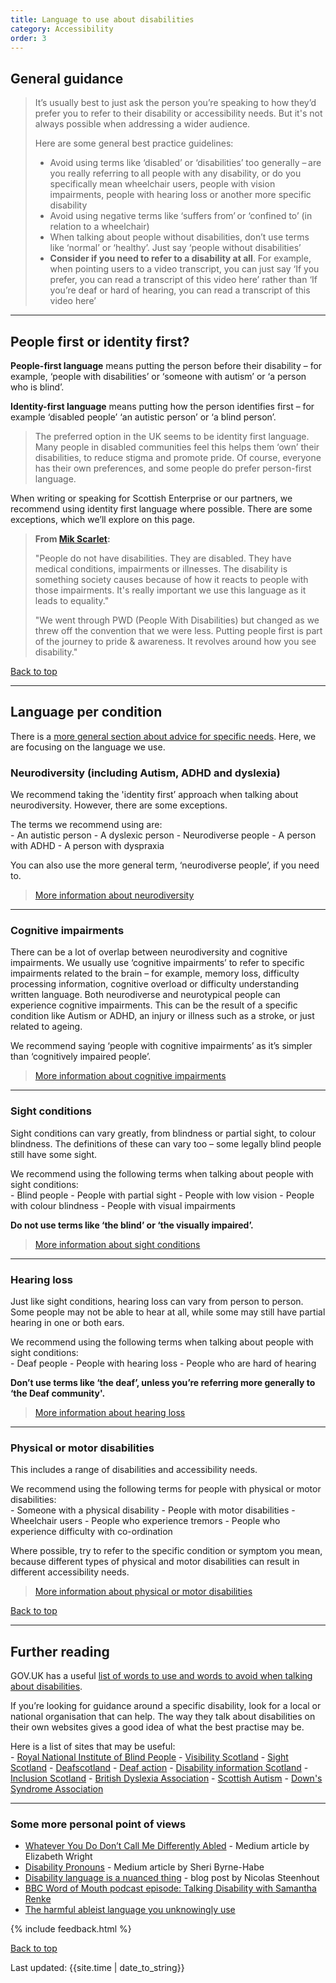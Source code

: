 ```yaml
---
title: Language to use about disabilities  
category: Accessibility
order: 3
---
```



## General guidance 

<blockquote class="info">
 <p>
  It’s usually best to just ask the person you’re speaking to how they’d prefer you to refer to their disability or accessibility needs. But it's not always possible when addressing a wider audience.
 </p>
<p>
<p style="margin-bottom: 0">Here are some general best practice guidelines: </p>
</p>
 <ul>
<li>Avoid using terms like ‘disabled’ or ‘disabilities’ too generally – are you really referring to all people with any disability, or do you specifically mean wheelchair users, people with vision impairments, people with hearing loss or another more specific disability</li>
<li>Avoid using negative terms like ‘suffers from’ or ‘confined to’ (in relation to a wheelchair)</li>
<li>When talking about people without disabilities, don’t use terms like ‘normal’ or ‘healthy’. Just say ‘people without disabilities’</li>
  <li><strong>Consider if you need to refer to a disability at all</strong>. For example, when pointing users to a video transcript, you can just say ‘If you prefer, you can read a transcript of this video here’ rather than ‘If you’re deaf or hard of hearing, you can read a transcript of this video here’</li>
 </ul>
 </blockquote>

 <hr class="big">
 
## People first or identity first? 

**People-first language** means putting the person before their disability – for example, ‘people with disabilities’ or ‘someone with autism’ or ‘a person who is blind’.  

**Identity-first language** means putting how the person identifies first – for example ‘disabled people’ ‘an autistic person’ or ‘a blind person’. 

<blockquote class="info">
<p>The preferred option in the UK seems to be identity first language. Many people in disabled communities feel this helps them ‘own’ their disabilities, to reduce stigma and promote pride. Of course, everyone has their own preferences, and some people do prefer person-first language.</p>
</blockquote>
 
When writing or speaking for Scottish Enterprise or our partners, we recommend using identity first language where possible. There are some exceptions, which we’ll explore on this page.  

> **From <a href="https://twitter.com/MikScarlet/status/1319557794643718146" target="_blank">Mik Scarlet</a>:**
>
> "People do not have disabilities. They are disabled. They have medical conditions, impairments or illnesses. The disability is something society causes because of how it reacts to people with those impairments. 
>It's really important we use this language as it leads to equality." 
>
>"We went through PWD (People With Disabilities) but changed as we threw off the convention that we were less. Putting people first is part of the journey to pride & awareness. It revolves around how you see disability." 

<a href="#" class="button">Back to top</a>

<hr class="big">
 
## Language per condition

There is a [more general section about advice for specific needs](/inclusion/accessibility/advice-specific/). Here, we are focusing on the language we use.

### Neurodiversity (including Autism, ADHD and dyslexia) 

We recommend taking the 'identity first’ approach when talking about neurodiversity. However, there are some exceptions.  

<p style="margin-bottom: 0">The terms we recommend using are:</p>
- An autistic person 
- A dyslexic person 
- Neurodiverse people  
- A person with ADHD 
- A person with dyspraxia  

You can also use the more general term, ‘neurodiverse people’, if you need to.  

> [More information about neurodiversity](/inclusion/accessibility/advice-specific/#neurodiversity)

 <hr class="small">

### Cognitive impairments 

There can be a lot of overlap between neurodiversity and cognitive impairments. We usually use ‘cognitive impairments’ to refer to specific impairments related to the brain – for example, memory loss, difficulty processing information, cognitive overload or difficulty understanding written language. Both neurodiverse and neurotypical people can experience cognitive impairments. This can be the result of a specific condition like Autism or ADHD, an injury or illness such as a stroke, or just related to ageing.   

We recommend saying ‘people with cognitive impairments’ as it’s simpler than ‘cognitively impaired people’.  

> [More information about cognitive impairments](/inclusion/accessibility/advice-specific/#cognitive-impairments)

 <hr class="small">

### Sight conditions 

Sight conditions can vary greatly, from blindness or partial sight, to colour blindness. The definitions of these can vary too – some legally blind people still have some sight. 
<p style="margin-bottom: 0">We recommend using the following terms when talking about people with sight conditions: </p>
- Blind people  
- People with partial sight  
- People with low vision  
- People with colour blindness 
- People with visual impairments  

**Do not use terms like ‘the blind’ or ‘the visually impaired’.**

> [More information about sight conditions](/inclusion/accessibility/advice-specific/#blindness-and-visual-impairments)

 <hr class="small">

### Hearing loss 

Just like sight conditions, hearing loss can vary from person to person. Some people may not be able to hear at all, while some may still have partial hearing in one or both ears. 
<p style="margin-bottom: 0">We recommend using the following terms when talking about people with sight conditions:</p>
- Deaf people 
- People with hearing loss  
- People who are hard of hearing  

**Don’t use terms like ‘the deaf’, unless you’re referring more generally to ‘the Deaf community'.**

> [More information about hearing loss](/inclusion/accessibility/advice-specific/#deaf-and-hearing-impairments)

 <hr class="small">

### Physical or motor disabilities 

This includes a range of disabilities and accessibility needs. 
<p style="margin-bottom: 0">We recommend using the following terms for people with physical or motor disabilities: </p>
- Someone with a physical disability  
- People with motor disabilities  
- Wheelchair users 
- People who experience tremors 
- People who experience difficulty with co-ordination  

Where possible, try to refer to the specific condition or symptom you mean, because different types of physical and motor disabilities can result in different accessibility needs.  

> [More information about physical or motor disabilities](/inclusion/accessibility/advice-specific/#motricity-impairments) 

<a href="#" class="button">Back to top</a>

<hr class="big">

## Further reading 

GOV.UK has a useful <a href="https://www.gov.uk/government/publications/inclusive-communication/inclusive-language-words-to-use-and-avoid-when-writing-about-disability#words-to-use-and-avoid" target="_blank">list of words to use and words to avoid when talking about disabilities</a>.  

If you’re looking for guidance around a specific disability, look for a local or national organisation that can help. The way they talk about disabilities on their own websites gives a good idea of what the best practise may be. 

<p style="margin-bottom: 0">Here is a list of sites that may be useful:</p>
- <a href="https://www.rnib.org.uk/" target="_blank">Royal National Institute of Blind People</a>
- <a href="https://visibilityscotland.org.uk/" target="_blank">Visibility Scotland</a>
- <a href="https://sightscotland.org.uk/" target="_blank">Sight Scotland</a>
- <a href="https://deafscotland.org/" target="_blank">Deafscotland</a>
- <a href="https://www.deafaction.org/" target="_blank">Deaf action</a>
- <a href="https://www.disabilityscot.org.uk/" target="_blank">Disability information Scotland</a>
- <a href="https://inclusionscotland.org/" target="_blank">Inclusion Scotland</a>
- <a href="https://www.bdadyslexia.org.uk/advice/employers/creating-a-dyslexia-friendly-workplace/dyslexia-friendly-style-guide" target="_blank">British Dyslexia Association</a>
- <a href="https://www.scottishautism.org/" target="_blank">Scottish Autism</a>
- <a href="https://www.downs-syndrome.org.uk/news/mum-launches-new-language-cards/" target="_blank">Down's Syndrome Association</a>

 <hr class="small">

### Some more personal point of views
- <a href="https://medium.com/swlh/whatever-you-do-dont-call-me-differently-abled-d947ac029801" target="_blank">Whatever You Do Don’t Call Me Differently Abled</a> - Medium article by Elizabeth Wright
- <a href="https://medium.com/age-of-awareness/disability-pronouns-bb7e04b890f3" target="_blank">Disability Pronouns</a> - Medium article by Sheri Byrne-Habe
- <a href="https://incl.ca/disability-language-is-a-nuanced-thing/" target="_blank">Disability language is a nuanced thing</a> - blog post by Nicolas Steenhout 
- <a href="https://www.bbc.co.uk/programmes/m000qy49" target="_blank">BBC Word of Mouth podcast episode: Talking Disability with Samantha Renke</a>
- <a href="https://www.bbc.com/worklife/article/20210330-the-harmful-ableist-language-you-unknowingly-use" target="_blank">The harmful ableist language you unknowingly use</a>

{% include feedback.html %}
<br>

<a href="#" class="button">Back to top</a>

<div>Last updated: {{site.time | date_to_string}}</div>

<!-- 
<a href="" target="_blank"></a>
<p style="margin-bottom: 0">
-->